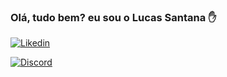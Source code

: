 ### Olá, tudo bem? eu sou o Lucas Santana ✋
[![Likedin](https://img.shields.io/badge/LinkedIn-0077B5?style=for-the-badge&logo=linkedin&logoColor=white)](https://www.linkedin.com/in/llucassantana/)

[![Discord](https://img.shields.io/badge/Discord-7289DA?style=for-the-badge&logo=discord&logoColor=white)](www.Discord.gg/qVTjQu5HkY)



